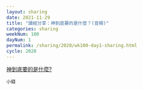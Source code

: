 ```yaml
---
layout: sharing
date: 2021-11-29
title: "讀經分享：神到底要的是什麼？(音頻)"
categories: sharing
weekNum: 100
dayNum: 1
permalink: /sharing/2020/wk100-day1-sharing.html
cycle: 2020
---
```


[神到底要的是什麼?](/media/sharing/2020/wk100/2021-11-29-bin.m4a)

`小錢`
